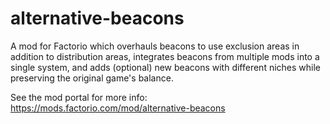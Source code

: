 # alternative-beacons
A mod for Factorio which overhauls beacons to use exclusion areas in addition to distribution areas, integrates beacons from multiple mods into a single system, and adds (optional) new beacons with different niches while preserving the original game's balance.

See the mod portal for more info: https://mods.factorio.com/mod/alternative-beacons
